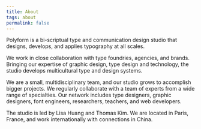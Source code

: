 ```yaml
---
title: About
tags: about
permalink: false
---
```


Polyform is a bi-scriptual type and communication design studio that designs, develops, and applies typography at all scales.

We work in close collaboration with type foundries, agencies, and brands. Bringing our expertise of graphic design, type design and technology, the studio develops multicultural type and design systems.

We are a small, multidisciplinary team, and our studio grows to accomplish bigger projects. We regularly collaborate with a team of experts from a wide range of specialties. Our network includes type designers, graphic designers, font engineers, researchers, teachers, and web developers.

The studio is led by Lisa Huang and Thomas Kim. We are located in Paris, France, and work internationally with connections in China.
